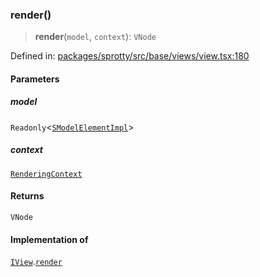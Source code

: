 
### render()

> **render**(`model`, `context`): `VNode`

Defined in: [packages/sprotty/src/base/views/view.tsx:180](https://github.com/eclipse-sprotty/sprotty/blob/f9b2433481cc27a1ac0c92d525a92039ae7f6c76/packages/sprotty/src/base/views/view.tsx#L180)

#### Parameters

##### model

`Readonly`\<[`SModelElementImpl`](../Class.SModelElementImpl)\>

##### context

[`RenderingContext`](../Interface.RenderingContext)

#### Returns

`VNode`

#### Implementation of

[`IView`](../Interface.IView).[`render`](../Interface.IView.md#render)
